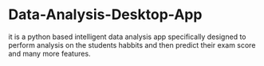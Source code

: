 # Data-Analysis-Desktop-App
it is a python based intelligent data analysis app specifically designed to perform analysis on the students habbits and then predict their exam score and many more features.
